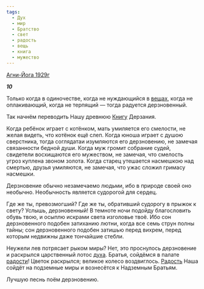 ```yaml
---
tags:
  - Дух
  - мир
  - Братство
  - свет
  - радость
  - вещь
  - книга
  - мужество
---
```

[Агни-Йога 1929г](https://127.0.0.1:4002/agni/1929)

___10___

Только когда в одиночестве, когда не нуждающийся в [вещах](../../../tags/#вещь), когда не оплакивающий, когда не терпящий — тогда радуется дерзновенный.   

Так начнём переводить Нашу древнюю [Книгу](../../../tags/#книга) Дерзания.   

Когда ребёнок играет с котёнком, мать умиляется его смелости, не желая видеть, что котёнок ещё слеп. Когда юноша играет с душою сверстника, тогда соглядатаи изумляются его дерзновению, не замечая связанности бедной души. Когда муж громит собрание судей, свидетели восхищаются его мужеством, не замечая, что смелость угроз куплена звоном золота. Когда старец утешается насмешкою над смертью, друзья умиляются, не замечая, что ужас сложил гримасу насмешки.   

Дерзновение обычно незамечаемо людьми, ибо в природе своей оно необычно. Необычность является судорогой для сердец.   

Где же ты, превозмогший? Где же ты, обративший судорогу в прыжок к свету? Услышь, дерзновенный! В темноте ночи подойду благословить обувь твою, и осыплю искрами света изголовье твоё. Ибо сон дерзновенного подобен затиханию лютни, когда все семь струн полны тайны; сон дерзновенного подобен затишью перед вихрем, перед которым недвижны даже тончайшие стебли.   

Неужели лев потрясает рыком миры? Нет, это проснулось дерзновение и раскрылся царственный лотос [духа](../../../tags/#Дух). Братья, сойдёмся в палате [радости](../../../tags/#радость)! Цветок раскрылся; великое колесо воздвиглось. [Радость](../../../tags/#радость) Наша сойдёт на подземные миры и вознесётся к Надземным Братьям.   

Лучшую песнь поём дерзновению.